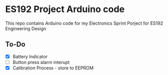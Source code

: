 # ES192 Project Arduino code

This repo contains Arduino code for my Electronics Sprint Porject for ES192 Engineering Design

## To-Do

- [x] Battery Indicator
- [ ] Button press alarm interupt
- [x] Calibration Process - store to EEPROM